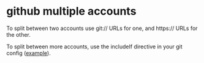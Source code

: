 # github multiple accounts

To split between two accounts use git:// URLs for one, and https:// URLs for the other.

To split between more accounts, use the includeIf directive in your git config ([example](https://github.com/cli/cli/issues/326#issue-561414098)).
